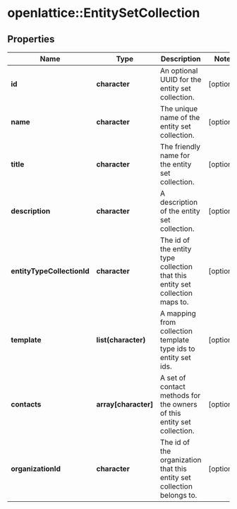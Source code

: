 # openlattice::EntitySetCollection

## Properties
Name | Type | Description | Notes
------------ | ------------- | ------------- | -------------
**id** | **character** | An optional UUID for the entity set collection. | [optional] 
**name** | **character** | The unique name of the entity set collection. | [optional] 
**title** | **character** | The friendly name for the entity set collection. | [optional] 
**description** | **character** | A description of the entity set collection. | [optional] 
**entityTypeCollectionId** | **character** | The id of the entity type collection that this entity set collection maps to. | [optional] 
**template** | **list(character)** | A mapping from collection template type ids to entity set ids. | [optional] 
**contacts** | **array[character]** | A set of contact methods for the owners of this entity set collection. | [optional] 
**organizationId** | **character** | The id of the organization that this entity set collection belongs to. | [optional] 


